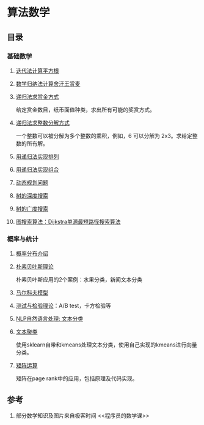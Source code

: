 # 算法数学
## 目录

### 基础数学

1. [迭代法计算平方根](iteration_way.cpp)

2. [数学归纳法计算舍汗王赏麦](math_induction.cpp)

3. [递归法求赏金方式](recursion.cpp)

   给定赏金数目，纸币面值种类，求出所有可能的奖赏方式。

4. [递归法求整数分解方式](recursion_integer.cpp)

   一个整数可以被分解为多个整数的乘积，例如，6 可以分解为 2x3。求给定整数的所有解。

5. [用递归法实现排列](permutation.cpp)

6. [用递归法实现组合](combination.cpp)

7. [动态规划问题](dynamic_programming.md)

8. [树的深度搜索](tree_depth_first_search.cpp)

9. [树的广度搜索](tree_breadth_first_search.md)

10. [图搜索算法：Dijkstra单源最短路径搜索算法](map.md)

### 概率与统计

1. [概率分布介绍](probability_distribution.md)

2. [朴素贝叶斯理论](naive_bayesian)

   朴素贝叶斯应用的2个案例：水果分类，新闻文本分类

3. [马尔科夫模型](markov_chain.md)

4. [测试与检验理论](test_theory.md)：A/B test，卡方检验等

5. [NLP自然语言处理: 文本分类](nlp.md)

6. [文本聚类](kmeans.md)

   使用sklearn自带和kmeans处理文本分类，使用自己实现的kmeans进行向量分类。

7. [矩阵运算](matrix.md)

   矩阵在page rank中的应用，包括原理及代码实现。

## 参考

1. 部分数学知识及图片来自极客时间  <<程序员的数学课>>